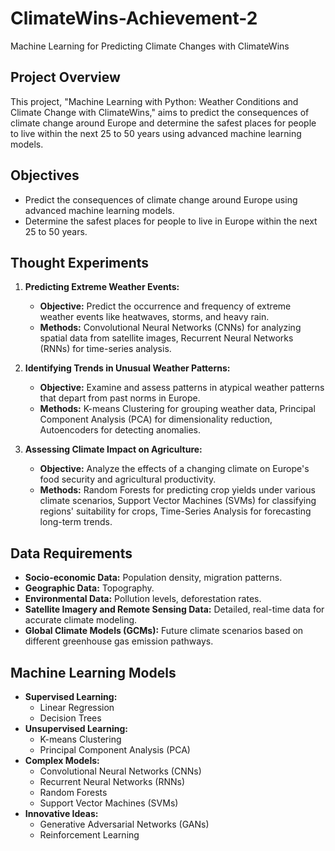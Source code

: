 # ClimateWins-Achievement-2
 Machine Learning for Predicting Climate Changes with ClimateWins

## Project Overview
This project, "Machine Learning with Python: Weather Conditions and Climate Change with ClimateWins," aims to predict the consequences of climate change around Europe and determine the safest places for people to live within the next 25 to 50 years using advanced machine learning models.

## Objectives
- Predict the consequences of climate change around Europe using advanced machine learning models.
- Determine the safest places for people to live in Europe within the next 25 to 50 years.

## Thought Experiments
1. **Predicting Extreme Weather Events:**
   - **Objective:** Predict the occurrence and frequency of extreme weather events like heatwaves, storms, and heavy rain.
   - **Methods:** Convolutional Neural Networks (CNNs) for analyzing spatial data from satellite images, Recurrent Neural Networks (RNNs) for time-series analysis.

2. **Identifying Trends in Unusual Weather Patterns:**
   - **Objective:** Examine and assess patterns in atypical weather patterns that depart from past norms in Europe.
   - **Methods:** K-means Clustering for grouping weather data, Principal Component Analysis (PCA) for dimensionality reduction, Autoencoders for detecting anomalies.

3. **Assessing Climate Impact on Agriculture:**
   - **Objective:** Analyze the effects of a changing climate on Europe's food security and agricultural productivity.
   - **Methods:** Random Forests for predicting crop yields under various climate scenarios, Support Vector Machines (SVMs) for classifying regions' suitability for crops, Time-Series Analysis for forecasting long-term trends.

## Data Requirements
- **Socio-economic Data:** Population density, migration patterns.
- **Geographic Data:** Topography.
- **Environmental Data:** Pollution levels, deforestation rates.
- **Satellite Imagery and Remote Sensing Data:** Detailed, real-time data for accurate climate modeling.
- **Global Climate Models (GCMs):** Future climate scenarios based on different greenhouse gas emission pathways.

## Machine Learning Models
- **Supervised Learning:**
  - Linear Regression
  - Decision Trees
- **Unsupervised Learning:**
  - K-means Clustering
  - Principal Component Analysis (PCA)
- **Complex Models:**
  - Convolutional Neural Networks (CNNs)
  - Recurrent Neural Networks (RNNs)
  - Random Forests
  - Support Vector Machines (SVMs)
- **Innovative Ideas:**
  - Generative Adversarial Networks (GANs)
  - Reinforcement Learning
